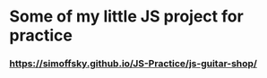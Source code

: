 # Some of my little JS project for practice
### https://simoffsky.github.io/JS-Practice/js-guitar-shop/
